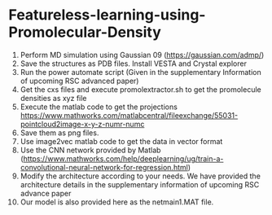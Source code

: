 # Featureless-learning-using-Promolecular-Density
1. Perform MD simulation using Gaussian 09 (https://gaussian.com/admp/)
2. Save the structures as PDB files. Install VESTA and Crystal explorer
3. Run the power automate script (Given in the supplementary Information of upcoming RSC advanced paper)
4. Get the cxs files and execute promolextractor.sh to get the promolecule densities as xyz file
5. Execute the matlab code to get the projections https://www.mathworks.com/matlabcentral/fileexchange/55031-pointcloud2image-x-y-z-numr-numc
6. Save them as png files.
7. Use image2vec matlab code to get the data in vector format
8. Use the CNN network provided by Matlab (https://www.mathworks.com/help/deeplearning/ug/train-a-convolutional-neural-network-for-regression.html)
9. Modify the architecture according to your needs. We have provided the architecture details in the supplementary information of upcoming RSC advance paper
10. Our model is also provided here as the netmain1.MAT file.

